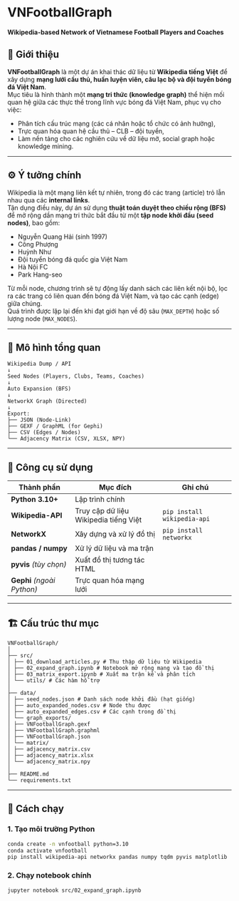 # VNFootballGraph  
**Wikipedia-based Network of Vietnamese Football Players and Coaches**

## 🧩 Giới thiệu

**VNFootballGraph** là một dự án khai thác dữ liệu từ **Wikipedia tiếng Việt** để xây dựng **mạng lưới cầu thủ, huấn luyện viên, câu lạc bộ và đội tuyển bóng đá Việt Nam**.  
Mục tiêu là hình thành một **mạng tri thức (knowledge graph)** thể hiện mối quan hệ giữa các thực thể trong lĩnh vực bóng đá Việt Nam, phục vụ cho việc:
- Phân tích cấu trúc mạng (các cá nhân hoặc tổ chức có ảnh hưởng),
- Trực quan hóa quan hệ cầu thủ – CLB – đội tuyển,
- Làm nền tảng cho các nghiên cứu về dữ liệu mở, social graph hoặc knowledge mining.

---

## ⚙️ Ý tưởng chính

Wikipedia là một mạng liên kết tự nhiên, trong đó các trang (article) trỏ lẫn nhau qua các **internal links**.  
Tận dụng điều này, dự án sử dụng **thuật toán duyệt theo chiều rộng (BFS)** để mở rộng dần mạng tri thức bắt đầu từ một **tập node khởi đầu (seed nodes)**, bao gồm:

- Nguyễn Quang Hải (sinh 1997)  
- Công Phượng  
- Huỳnh Như  
- Đội tuyển bóng đá quốc gia Việt Nam  
- Hà Nội FC  
- Park Hang-seo  

Từ mỗi node, chương trình sẽ tự động lấy danh sách các liên kết nội bộ, lọc ra các trang có liên quan đến bóng đá Việt Nam, và tạo các cạnh (edge) giữa chúng.  
Quá trình được lặp lại đến khi đạt giới hạn về độ sâu (`MAX_DEPTH`) hoặc số lượng node (`MAX_NODES`).

---

## 🧠 Mô hình tổng quan

```
Wikipedia Dump / API
↓
Seed Nodes (Players, Clubs, Teams, Coaches)
↓
Auto Expansion (BFS)
↓
NetworkX Graph (Directed)
↓
Export:
├── JSON (Node-Link)
├── GEXF / GraphML (for Gephi)
├── CSV (Edges / Nodes)
└── Adjacency Matrix (CSV, XLSX, NPY)
```


---

## 🧰 Công cụ sử dụng

| Thành phần | Mục đích | Ghi chú |
|-------------|-----------|---------|
| **Python 3.10+** | Lập trình chính | |
| **Wikipedia-API** | Truy cập dữ liệu Wikipedia tiếng Việt | `pip install wikipedia-api` |
| **NetworkX** | Xây dựng và xử lý đồ thị | `pip install networkx` |
| **pandas / numpy** | Xử lý dữ liệu và ma trận | |
| **pyvis** *(tùy chọn)* | Xuất đồ thị tương tác HTML | |
| **Gephi** *(ngoài Python)* | Trực quan hóa mạng lưới | |

---

## 🏗️ Cấu trúc thư mục
```
VNFootballGraph/
│
├── src/
│ ├── 01_download_articles.py # Thu thập dữ liệu từ Wikipedia
│ ├── 02_expand_graph.ipynb # Notebook mở rộng mạng và tạo đồ thị
│ ├── 03_matrix_export.ipynb # Xuất ma trận kề và phân tích
│ └── utils/ # Các hàm hỗ trợ
│
├── data/
│ ├── seed_nodes.json # Danh sách node khởi đầu (hạt giống)
│ ├── auto_expanded_nodes.csv # Node thu được
│ ├── auto_expanded_edges.csv # Các cạnh trong đồ thị
│ └── graph_exports/
│ ├── VNFootballGraph.gexf
│ ├── VNFootballGraph.graphml
│ ├── VNFootballGraph.json
│ └── matrix/
│ ├── adjacency_matrix.csv
│ ├── adjacency_matrix.xlsx
│ └── adjacency_matrix.npy
│
├── README.md
└── requirements.txt

```


---

## 🚀 Cách chạy

### 1. Tạo môi trường Python
```bash
conda create -n vnfootball python=3.10
conda activate vnfootball
pip install wikipedia-api networkx pandas numpy tqdm pyvis matplotlib
```

### 2. Chạy notebook chính
```
jupyter notebook src/02_expand_graph.ipynb
```


